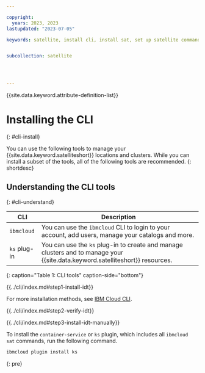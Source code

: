 ```yaml
---

copyright: 
  years: 2023, 2023
lastupdated: "2023-07-05"

keywords: satellite, install cli, install sat, set up satellite command line, satellite command line, satellite cli, sat commands


subcollection: satellite

 


---
```



{{site.data.keyword.attribute-definition-list}}

# Installing the CLI
{: #cli-install}


You can use the following tools to manage your {{site.data.keyword.satelliteshort}} locations and clusters. While you can install a subset of the tools, all of the following tools are recommended.
{: shortdesc}


## Understanding the CLI tools
{: #cli-understand}

| CLI | Description |
| --- | --- |
| `ibmcloud` | You can use the `ibmcloud` CLI to login to your account, add users, manage your catalogs and more. |
| `ks` plug-in | You can use the `ks` plug-in to create and manage clusters and to manage your {{site.data.keyword.satelliteshort}} resources. |
{: caption="Table 1: CLI tools" caption-side="bottom"}


{{../cli/index.md#step1-install-idt}}

For more installation methods, see [IBM Cloud CLI](/docs/cli?topic=cli-getting-started).

{{../cli/index.md#step2-verify-idt}}

{{../cli/index.md#step3-install-idt-manually}}


To install the `container-service` or `ks` plugin, which includes all `ibmcloud sat` commands, run the following command.

```sh
ibmcloud plugin install ks
```
{: pre}



